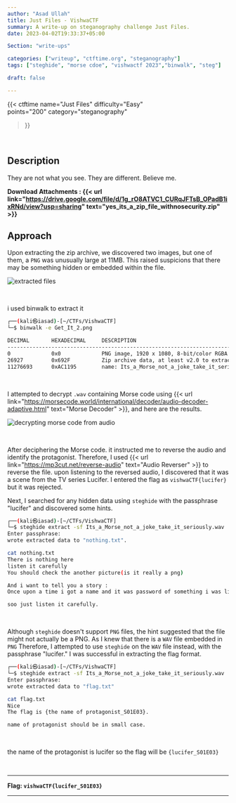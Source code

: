 ```yaml
---
author: "Asad Ullah"
title: Just Files - VishwaCTF
summary: A write-up on steganography challenge Just Files.
date: 2023-04-02T19:33:37+05:00

Section: "write-ups"

categories: ["writeup", "ctftime.org", "steganography"]
tags: ["steghide", "morse cdoe", "vishwactf 2023","binwalk", "steg"]

draft: false

---
```



{{< 
ctftime 
name="Just Files" 
difficulty="Easy"  
points="200"
category="steganography"
>}}

&nbsp;


## Description
They are not what you see. They are different. Believe me.


**Download Attachments : {{< url link="https://drive.google.com/file/d/1g_rO8ATVC1_CURqJFTsB_OPadB1ixRNd/view?usp=sharing" text="yes_its_a_zip_file_withnosecurity.zip" >}}**

## Approach

Upon extracting the zip archive, we discovered two images, but one of them, a `PNG` was unusually large at 11MB. This raised suspicions that there may be something hidden or embedded within the file.

![extracted files](/write-ups/ctftime/just-files/1.webp#center "extracted files")

&nbsp;

 i used binwalk to extract it 

```bash
┌──(kali㉿iasad)-[~/CTFs/VishwaCTF]
└─$ binwalk -e Get_It_2.png

DECIMAL       HEXADECIMAL     DESCRIPTION
--------------------------------------------------------------------------------
0             0x0             PNG image, 1920 x 1080, 8-bit/color RGBA
26927         0x692F          Zip archive data, at least v2.0 to extract
11276693      0xAC1195        name: Its_a_Morse_not_a_joke_take_it_seriously.wav
```

&nbsp;

I attempted to decrypt `.wav`  containing Morse code using {{< url link="https://morsecode.world/international/decoder/audio-decoder-adaptive.html" text="Morse Decoder" >}}, and here are the results.

![decrypting morse code from audio](/write-ups/ctftime/just-files/2.webp#center "decrypting morse code from audio")

&nbsp;

After deciphering the Morse code. it instructed me to reverse the audio and identify the protagonist. Therefore, I used {{< url link="https://mp3cut.net/reverse-audio" text="Audio Reverser" >}} to reverse the file. upon listening to the reversed audio, I discovered that it was a scene from the TV series Lucifer. I entered the flag as `vishwaCTF{lucifer}` but it was rejected.

Next, I searched for any hidden data using `steghide` with the passphrase "lucifer" and discovered some hints.

```bash
┌──(kali㉿iasad)-[~/CTFs/VishwaCTF]
└─$ steghide extract -sf Its_a_Morse_not_a_joke_take_it_seriously.wav 
Enter passphrase: 
wrote extracted data to "nothing.txt".

cat nothing.txt 
There is nothing here
listen it carefully 
You should check the another picture(is it really a png)

And i want to tell you a story : 
Once upon a time i got a name and it was password of something i was listening.

soo just listen it carefully.
```

&nbsp;

Although `steghide` doesn't support `PNG` files, the hint suggested that the file might not actually be a PNG. As I knew that there is a `WAV` file embedded in `PNG` Therefore, I attempted to use `steghide` on the `WAV` file instead, with the passphrase "lucifer." I was successful in extracting the flag format.

```bash
┌──(kali㉿iasad)-[~/CTFs/VishwaCTF]
└─$ steghide extract -sf Its_a_Morse_not_a_joke_take_it_seriously.wav 
Enter passphrase: 
wrote extracted data to "flag.txt"

cat flag.txt 
Nice 
The flag is {the name of protagonist_S01E03}.

name of protagonist should be in small case.
```

&nbsp;

the name of the protagonist is lucifer so the flag will be `{lucifer_S01E03}`

&nbsp;

---

**Flag: `vishwaCTF{lucifer_S01E03}`**

---

&nbsp;
